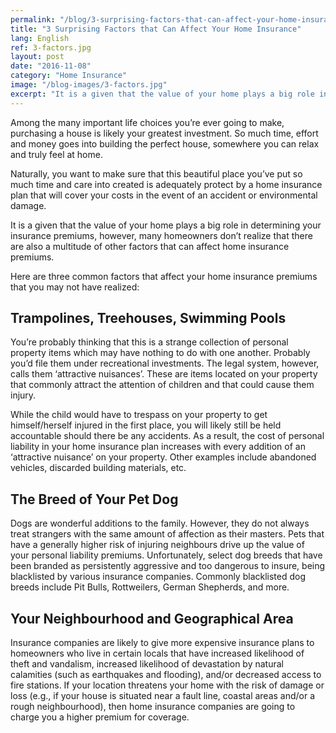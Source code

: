 ```yaml
---
permalink: "/blog/3-surprising-factors-that-can-affect-your-home-insurance"
title: "3 Surprising Factors that Can Affect Your Home Insurance"
lang: English
ref: 3-factors.jpg
layout: post
date: "2016-11-08"
category: "Home Insurance"
image: "/blog-images/3-factors.jpg"
excerpt: "It is a given that the value of your home plays a big role in determining your insurance premiums, however, many homeowners don’t realize that there are also a multitude of other factors that can affect home insurance premiums."
---
```


Among the many important life choices you’re ever going to make, purchasing a house is likely your greatest investment. So much time, effort and money goes into building the perfect house, somewhere you can relax and truly feel at home.

Naturally, you want to make sure that this beautiful place you’ve put so much time and care into created is adequately protect by a home insurance plan that will cover your costs in the event of an accident or environmental damage.

It is a given that the value of your home plays a big role in determining your insurance premiums, however, many homeowners don’t realize that there are also a multitude of other factors that can affect home insurance premiums.

Here are three common factors that affect your home insurance premiums that you may not have realized:

## Trampolines, Treehouses, Swimming Pools
You’re probably thinking that this is a strange collection of personal property items which may have nothing to do with one another. Probably you’d file them under recreational investments. The legal system, however, calls them ‘attractive nuisances’. These are items located on your property that commonly attract the attention of children and that could cause them injury.

While the child would have to trespass on your property to get himself/herself injured in the first place, you will likely still be held accountable should there be any accidents. As a result, the cost of personal liability in your home insurance plan increases with every addition of an ‘attractive nuisance’ on your property. Other examples include abandoned vehicles, discarded building materials, etc.

## The Breed of Your Pet Dog
Dogs are wonderful additions to the family. However, they do not always treat strangers with the same amount of affection as their masters. Pets that have a generally higher risk of injuring neighbours drive up the value of your personal liability premiums. Unfortunately, select dog breeds that have been branded as persistently aggressive and too dangerous to insure, being blacklisted by various insurance companies. Commonly blacklisted dog breeds include Pit Bulls, Rottweilers, German Shepherds, and more.

## Your Neighbourhood and Geographical Area
Insurance companies are likely to give more expensive insurance plans to homeowners who live in certain locals that have increased likelihood of theft and vandalism, increased likelihood of devastation by natural calamities (such as earthquakes and flooding), and/or decreased access to fire stations. If your location threatens your home with the risk of damage or loss (e.g., if your house is situated near a fault line, coastal areas and/or a rough neighbourhood), then home insurance companies are going to charge you a higher premium for coverage.